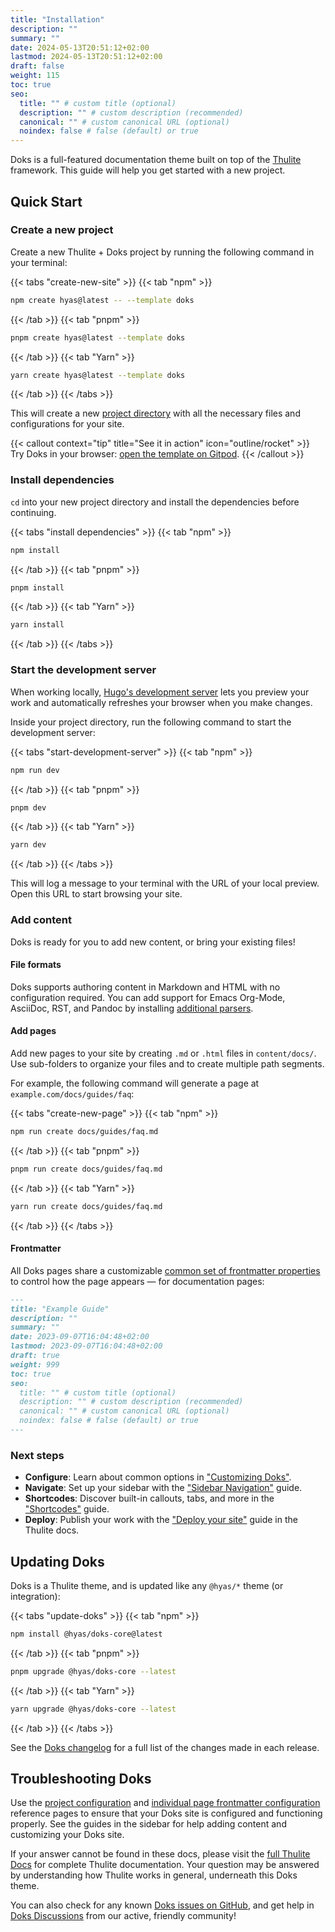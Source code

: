 ```yaml
---
title: "Installation"
description: ""
summary: ""
date: 2024-05-13T20:51:12+02:00
lastmod: 2024-05-13T20:51:12+02:00
draft: false
weight: 115
toc: true
seo:
  title: "" # custom title (optional)
  description: "" # custom description (recommended)
  canonical: "" # custom canonical URL (optional)
  noindex: false # false (default) or true
---
```


Doks is a full-featured documentation theme built on top of the [Thulite](https://thulite.io/) framework. This guide will help you get started with a new project.

## Quick Start

### Create a new project

Create a new Thulite + Doks project by running the following command in your terminal:

{{< tabs "create-new-site" >}}
{{< tab "npm" >}}

```bash
npm create hyas@latest -- --template doks
```

{{< /tab >}}
{{< tab "pnpm" >}}

```bash
pnpm create hyas@latest --template doks
```

{{< /tab >}}
{{< tab "Yarn" >}}

```bash
yarn create hyas@latest --template doks
```

{{< /tab >}}
{{< /tabs >}}

This will create a new [project directory](/docs/basics/project-structure/) with all the necessary files and configurations for your site.

{{< callout context="tip" title="See it in action" icon="outline/rocket" >}}
Try Doks in your browser: [open the template on Gitpod](https://gitpod.io/#https://github.com/gethyas/doks).
{{< /callout >}}

### Install dependencies

`cd` into your new project directory and install the dependencies before continuing.

{{< tabs "install dependencies" >}}
{{< tab "npm" >}}

```bash
npm install
```

{{< /tab >}}
{{< tab "pnpm" >}}

```bash
pnpm install
```

{{< /tab >}}
{{< tab "Yarn" >}}

```bash
yarn install
```

{{< /tab >}}
{{< /tabs >}}

### Start the development server

When working locally, [Hugo's development server](https://gohugo.io/commands/hugo_server/) lets you preview your work and automatically refreshes your browser when you make changes.

Inside your project directory, run the following command to start the development server:

{{< tabs "start-development-server" >}}
{{< tab "npm" >}}

```bash
npm run dev
```

{{< /tab >}}
{{< tab "pnpm" >}}

```bash
pnpm dev
```

{{< /tab >}}
{{< tab "Yarn" >}}

```bash
yarn dev
```

{{< /tab >}}
{{< /tabs >}}

This will log a message to your terminal with the URL of your local preview. Open this URL to start browsing your site.

### Add content

Doks is ready for you to add new content, or bring your existing files!

#### File formats

Doks supports authoring content in Markdown and HTML with no configuration required. You can add support for Emacs Org-Mode, AsciiDoc, RST, and Pandoc by installing [additional parsers](https://gohugo.io/content-management/formats/#list-of-content-formats).

#### Add pages

Add new pages to your site by creating `.md` or `.html` files in `content/docs/`. Use sub-folders to organize your files and to create multiple path segments.

For example, the following command will generate a page at `example.com/docs/guides/faq`:

{{< tabs "create-new-page" >}}
{{< tab "npm" >}}

```bash
npm run create docs/guides/faq.md
```

{{< /tab >}}
{{< tab "pnpm" >}}

```bash
pnpm run create docs/guides/faq.md
```

{{< /tab >}}
{{< tab "Yarn" >}}

```bash
yarn run create docs/guides/faq.md
```

{{< /tab >}}
{{< /tabs >}}

#### Frontmatter

All Doks pages share a customizable [common set of frontmatter properties](/docs/reference/frontmatter/) to control how the page appears — for documentation pages:

```md
---
title: "Example Guide"
description: ""
summary: ""
date: 2023-09-07T16:04:48+02:00
lastmod: 2023-09-07T16:04:48+02:00
draft: true
weight: 999
toc: true
seo:
  title: "" # custom title (optional)
  description: "" # custom description (recommended)
  canonical: "" # custom canonical URL (optional)
  noindex: false # false (default) or true
---
```

### Next steps

- **Configure**: Learn about common options in ["Customizing Doks"](/docs/guides/customization/).
- **Navigate**: Set up your sidebar with the ["Sidebar Navigation"](/docs/basics/navigation/#sidebar) guide.
- **Shortcodes**: Discover built-in callouts, tabs, and more in the ["Shortcodes"](/docs/basics/shortcodes/) guide.
- **Deploy**: Publish your work with the ["Deploy your site"](https://docs.thulite.io/guides/deploy/) guide in the Thulite docs.

## Updating Doks

Doks is a Thulite theme, and is updated like any `@hyas/*` theme (or integration):

{{< tabs "update-doks" >}}
{{< tab "npm" >}}

```bash
npm install @hyas/doks-core@latest
```

{{< /tab >}}
{{< tab "pnpm" >}}

```bash
pnpm upgrade @hyas/doks-core --latest
```

{{< /tab >}}
{{< tab "Yarn" >}}

```bash
yarn upgrade @hyas/doks-core --latest
```

{{< /tab >}}
{{< /tabs >}}

See the [Doks changelog](https://github.com/gethyas/doks-core/blob/main/CHANGELOG.md) for a full list of the changes made in each release.

## Troubleshooting Doks

Use the [project configuration](/docs/reference/configuration/) and [individual page frontmatter configuration](/docs/reference/frontmatter/) reference pages to ensure that your Doks site is configured and functioning properly. See the guides in the sidebar for help adding content and customizing your Doks site.

If your answer cannot be found in these docs, please visit the [full Thulite Docs](https://docs.thulite.io/) for complete Thulite documentation. Your question may be answered by understanding how Thulite works in general, underneath this Doks theme.

You can also check for any known [Doks issues on GitHub](https://github.com/gethyas/doks/issues), and get help in [Doks Discussions](https://github.com/gethyas/doks/discussions) from our active, friendly community!
